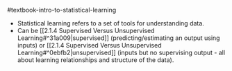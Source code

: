 #textbook-intro-to-statistical-learning

- Statistical learning refers to a set of tools for understanding data.
- Can be [[2.1.4 Supervised Versus Unsupervised Learning#^31a009|supervised]] (predicting/estimating an output using inputs) or [[2.1.4 Supervised Versus Unsupervised Learning#^0ebfb2|unsupervised]] (inputs but no supervising output - all about learning relationships and structure of the data).

